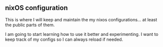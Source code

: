 ## nixOS configuration
This is where I will keep and maintain the my nixos configurations... at least the public parts of
them.

I am going to start learning how to use it better and experimenting. I want to keep track of my
configs so I can always reload if needed.

